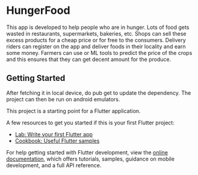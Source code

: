 # HungerFood

This app is developed to help people who are in hunger. Lots of food gets wasted in restaurants, supermarkets, bakeries, etc. Shops can sell these excess products for a cheap price or for free to the consumers. 
Delivery riders can register on the app and deliver foods in their locality and earn some money.
Farmers can use or ML tools to predict the price of the crops and this ensures that they can get decent amount for the produce.

## Getting Started

After fetching it in local device, do pub get to update the dependency. The project can then be run on android emulators.

This project is a starting point for a Flutter application.

A few resources to get you started if this is your first Flutter project:

- [Lab: Write your first Flutter app](https://docs.flutter.dev/get-started/codelab)
- [Cookbook: Useful Flutter samples](https://docs.flutter.dev/cookbook)

For help getting started with Flutter development, view the
[online documentation](https://docs.flutter.dev/), which offers tutorials,
samples, guidance on mobile development, and a full API reference.
